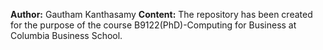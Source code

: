 **Author:** Gautham Kanthasamy
**Content:** The repository has been created for the purpose of the course B9122(PhD)-Computing for Business at Columbia Business School.